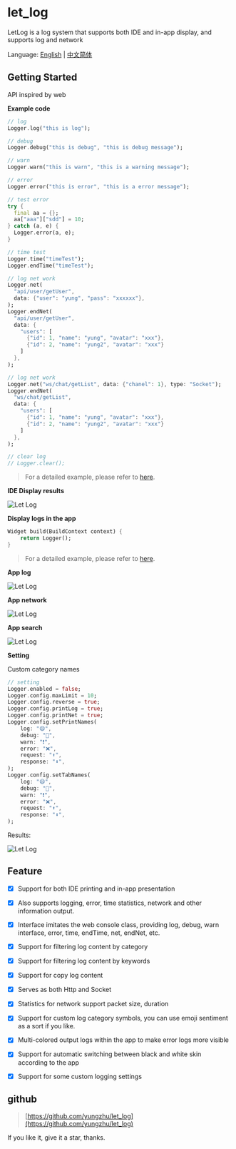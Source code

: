 # let_log

LetLog is a log system that supports both IDE and in-app display, and supports log and network

Language: [English](README.md) | [中文简体](README_ZH.md)

## Getting Started

API inspired by web

**Example code**

```dart
// log
Logger.log("this is log");

// debug
Logger.debug("this is debug", "this is debug message");

// warn
Logger.warn("this is warn", "this is a warning message");

// error
Logger.error("this is error", "this is a error message");

// test error
try {
  final aa = {};
  aa["aaa"]["sdd"] = 10;
} catch (a, e) {
  Logger.error(a, e);
}

// time test
Logger.time("timeTest");
Logger.endTime("timeTest");

// log net work
Logger.net(
  "api/user/getUser",
  data: {"user": "yung", "pass": "xxxxxx"},
);
Logger.endNet(
  "api/user/getUser",
  data: {
    "users": [
      {"id": 1, "name": "yung", "avatar": "xxx"},
      {"id": 2, "name": "yung2", "avatar": "xxx"}
    ]
  },
);

// log net work
Logger.net("ws/chat/getList", data: {"chanel": 1}, type: "Socket");
Logger.endNet(
  "ws/chat/getList",
  data: {
    "users": [
      {"id": 1, "name": "yung", "avatar": "xxx"},
      {"id": 2, "name": "yung2", "avatar": "xxx"}
    ]
  },
);

// clear log
// Logger.clear();
```

> For a detailed example, please refer to [here](example/lib/main.dart).

**IDE Display results**

![Let Log](images/ide.png)

**Display logs in the app**

```dart
Widget build(BuildContext context) {
    return Logger();
}
```

> For a detailed example, please refer to [here](example/lib/main.dart).

**App log**

![Let Log](images/log.png)

**App network**

![Let Log](images/net.png)

**App search**

![Let Log](images/search.png)

**Setting**

Custom category names

```dart
// setting
Logger.enabled = false;
Logger.config.maxLimit = 10;
Logger.config.reverse = true;
Logger.config.printLog = true;
Logger.config.printNet = true;
Logger.config.setPrintNames(
    log: "😄",
    debug: "🐛",
    warn: "❗",
    error: "❌",
    request: "⬆️",
    response: "⬇️",
);
Logger.config.setTabNames(
    log: "😄",
    debug: "🐛",
    warn: "❗",
    error: "❌",
    request: "⬆️",
    response: "⬇️",
);
```

Results:

![Let Log](images/name.png)

## Feature

-   [x] Support for both IDE printing and in-app presentation

-   [x] Also supports logging, error, time statistics, network and other information output.

-   [x] Interface imitates the web console class, providing log, debug, warn interface, error, time, endTime, net, endNet, etc.

-   [x] Support for filtering log content by category

-   [x] Support for filtering log content by keywords

-   [x] Support for copy log content

-   [x] Serves as both Http and Socket

-   [x] Statistics for network support packet size, duration

-   [x] Support for custom log category symbols, you can use emoji sentiment as a sort if you like.

-   [x] Multi-colored output logs within the app to make error logs more visible

-   [x] Support for automatic switching between black and white skin according to the app

-   [x] Support for some custom logging settings

## github

> [https://github.com/yungzhu/let_log](https://github.com/yungzhu/let_log)

If you like it, give it a star, thanks.
